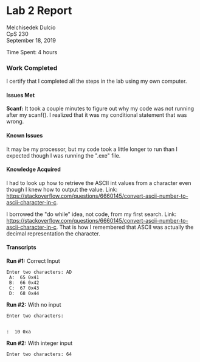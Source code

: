 ﻿# Lab 2 Report



Melchisedek Dulcio   
CpS 230    
September 18, 2019


Time Spent: 4 hours   

### Work Completed



I certify that I completed all the steps in the lab using my own computer.

#### Issues Met



**Scanf:** It took a couple minutes to figure out why my code was not running after my scanf(). I realized that it was my conditional statement that was wrong.


#### Known Issues



It may be my processor, but my code took a little longer to run than I expected though I was running the ".exe" file. 

#### Knowledge Acquired



I had to look up how to retrieve the ASCII int values from a character even though I knew how to output the value. Link: https://stackoverflow.com/questions/6660145/convert-ascii-number-to-ascii-character-in-c. 

I borrowed the "do while" idea, not code, from my first search. Link: https://stackoverflow.com/questions/6660145/convert-ascii-number-to-ascii-character-in-c. That is how I remembered that ASCII was actually the decimal representation the character. 

#### Transcripts


**Run #1:** Correct Input
```
Enter two characters: AD
 A:  65 0x41
 B:  66 0x42
 C:  67 0x43
 D:  68 0x44
```

**Run #2:** With no input
```
Enter two characters:


:  10 0xa
```

**Run #2:** With integer input
```
Enter two characters: 64

```